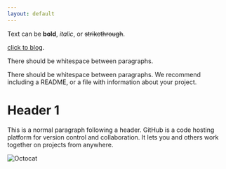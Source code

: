 ```yaml
---
layout: default
---
```


Text can be **bold**, _italic_, or ~~strikethrough~~.

[click to blog](/_layouts/blog.html).

There should be whitespace between paragraphs.

There should be whitespace between paragraphs. We recommend including a README, or a file with information about your project.

# Header 1

This is a normal paragraph following a header. GitHub is a code hosting platform for version control and collaboration. It lets you and others work together on projects from anywhere.

![Octocat](https://github.githubassets.com/images/icons/emoji/octocat.png)